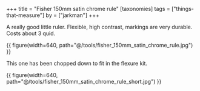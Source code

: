 +++
title = "Fisher 150mm satin chrome rule"
[taxonomies]
tags = ["things-that-measure"]
by = ["jarkman"]
+++

A really good little ruler. Flexible, high contrast, markings are very durable. Costs about 3 quid.

{{ figure(width=640, path="@/tools/fisher_150mm_satin_chrome_rule.jpg") }}

This one has been chopped down to fit in the flexure kit.

{{ figure(width=640, path="@/tools/fisher_150mm_satin_chrome_rule_short.jpg") }}

